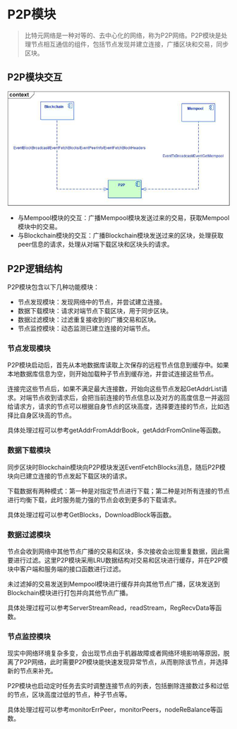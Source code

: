 # P2P模块
>比特元网络是一种对等的、去中心化的网络，称为P2P网络。P2P模块是处理节点相互通信的组件，包括节点发现并建立连接，广播区块和交易，同步区块。

## P2P模块交互

![P2P模块交付](../../../../picture/P2P_template_interaction.png)

- 与Mempool模块的交互：广播Mempool模块发送过来的交易，获取Mempool模块中的交易。
- 与Blockchain模块的交互：广播Blockchain模块发送过来的区块，处理获取peer信息的请求，处理从对端下载区块和区块头的请求。

## P2P逻辑结构

P2P模块包含以下几种功能模块：

- 节点发现模块：发现网络中的节点，并尝试建立连接。
- 数据下载模块：请求对端节点下载区块，用于同步区块。
- 数据过滤模块：过滤重复接收到的广播交易和区块。
- 节点监控模块：动态监测已建立连接的对端节点。

### 节点发现模块

P2P模块启动后，首先从本地数据库读取上次保存的远程节点信息到缓存中。如果本地数据库信息为空，则开始加载种子节点到缓存池，并尝试连接这些节点。

连接完这些节点后，如果不满足最大连接数，开始向这些节点发起GetAddrList请求。对端节点收到请求后，会把当前连接的节点信息以及对方的高度信息一并返回给请求方，请求的节点可以根据自身节点的区块高度，选择要连接的节点，比如选择比自身区块高的节点。

具体处理过程可以参考getAddrFromAddrBook，getAddrFromOnline等函数。

### 数据下载模块

同步区块时Blockchain模块向P2P模块发送EventFetchBlocks消息，随后P2P模块向已建立连接的节点发起下载区块的请求。

下载数据有两种模式：第一种是对指定节点进行下载；第二种是对所有连接的节点进行均衡下载，此时服务能力强的节点会收到更多的下载请求。

具体处理过程可以参考GetBlocks，DownloadBlock等函数。

### 数据过滤模块

节点会收到网络中其他节点广播的交易和区块，多次接收会出现重复数据，因此需要进行过滤。这里P2P模块采用LRU数据结构对交易和区块进行缓存，并在P2P模块中客户端和服务端的接口函数进行过滤。

未过滤掉的交易发送到Mempool模块进行缓存并向其他节点广播，区块发送到Blockchain模块进行打包并向其他节点广播。

具体处理过程可以参考ServerStreamRead，readStream，RegRecvData等函数。

### 节点监控模块

现实中网络环境复杂多变，会出现节点由于机器故障或者网络环境影响等原因，脱离了P2P网络，此时需要P2P模块能快速发现异常节点，从而剔除该节点，并选择新的节点来补充。

P2P模块也启动定时任务去实时调整连接节点的列表，包括删除连接数过多和过低的节点，区块高度过低的节点，种子节点等。

具体处理过程可以参考monitorErrPeer，monitorPeers，nodeReBalance等函数。